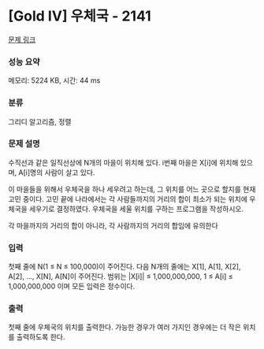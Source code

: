 # [Gold IV] 우체국 - 2141 

[문제 링크](https://www.acmicpc.net/problem/2141) 

### 성능 요약

메모리: 5224 KB, 시간: 44 ms

### 분류

그리디 알고리즘, 정렬

### 문제 설명

<p>수직선과 같은 일직선상에 N개의 마을이 위치해 있다. i번째 마을은 X[i]에 위치해 있으며, A[i]명의 사람이 살고 있다.</p>

<p>이 마을들을 위해서 우체국을 하나 세우려고 하는데, 그 위치를 어느 곳으로 할지를 현재 고민 중이다. 고민 끝에 나라에서는 각 사람들까지의 거리의 합이 최소가 되는 위치에 우체국을 세우기로 결정하였다. 우체국을 세울 위치를 구하는 프로그램을 작성하시오.</p>

<p>각 마을까지의 거리의 합이 아니라, 각 사람까지의 거리의 합임에 유의한다</p>

### 입력 

 <p>첫째 줄에 N(1 ≤ N ≤ 100,000)이 주어진다. 다음 N개의 줄에는 X[1], A[1], X[2], A[2], …, X[N], A[N]이 주어진다. 범위는 |X[i]| ≤ 1,000,000,000, 1 ≤ A[i] ≤ 1,000,000,000 이며 모든 입력은 정수이다.</p>

### 출력 

 <p>첫째 줄에 우체국의 위치를 출력한다. 가능한 경우가 여러 가지인 경우에는 더 작은 위치를 출력하도록 한다.</p>

